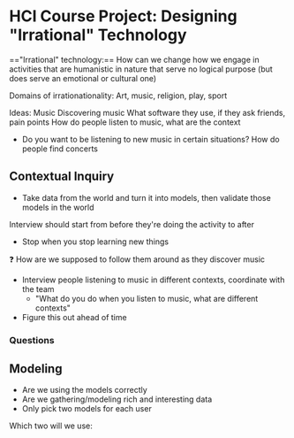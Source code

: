 # HCI Course Project: Designing "Irrational" Technology 
 
 =="Irrational" technology:== How can we change how we engage in activities that are humanistic in nature that serve no logical purpose (but does serve an emotional or cultural one)

Domains of irrationationality: Art, music, religion, play, sport 

Ideas:
Music
Discovering music 
What software they use, if they ask friends, pain points
How do people listen to music, what are the context
- Do you want to be listening to new music in certain situations?
How do people find concerts 

## Contextual Inquiry

- Take data from the world and turn it into models, then validate those models in the world

Interview should start from before they're doing the activity to after 
- Stop when you stop learning new things

❓ How are we supposed to follow them around as they discover music



- Interview people listening to music in different contexts, coordinate with the team
	- "What do you do when you listen to music, what are different contexts"
- Figure this out ahead of time

### Questions


## Modeling

- Are we using the models correctly
- Are we gathering/modeling rich and interesting data 
- Only pick two models for each user 

Which two will we use:




